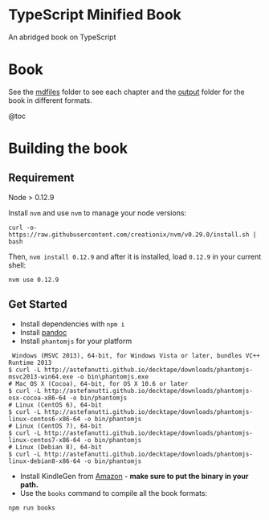 # TypeScript Minified Book

An abridged book on TypeScript

# Book
See the [mdfiles](./mdfiles) folder to see each chapter and the [output](output) folder for the book in different formats.

@toc

# Building the book

## Requirement

Node > 0.12.9

Install `nvm` and use `nvm` to manage your node versions:

```
curl -o- https://raw.githubusercontent.com/creationix/nvm/v0.29.0/install.sh | bash
```

Then, `nvm install 0.12.9` and after it is installed, load `0.12.9` in your current shell:

    nvm use 0.12.9

## Get Started

- Install dependencies with `npm i`
- Install [pandoc](http://pandoc.org/installing.html)
- Install `phantomjs` for your platform

```
 Windows (MSVC 2013), 64-bit, for Windows Vista or later, bundles VC++ Runtime 2013
$ curl -L http://astefanutti.github.io/decktape/downloads/phantomjs-msvc2013-win64.exe -o bin\phantomjs.exe
# Mac OS X (Cocoa), 64-bit, for OS X 10.6 or later
$ curl -L http://astefanutti.github.io/decktape/downloads/phantomjs-osx-cocoa-x86-64 -o bin/phantomjs
# Linux (CentOS 6), 64-bit
$ curl -L http://astefanutti.github.io/decktape/downloads/phantomjs-linux-centos6-x86-64 -o bin/phantomjs
# Linux (CentOS 7), 64-bit
$ curl -L http://astefanutti.github.io/decktape/downloads/phantomjs-linux-centos7-x86-64 -o bin/phantomjs
# Linux (Debian 8), 64-bit
$ curl -L http://astefanutti.github.io/decktape/downloads/phantomjs-linux-debian8-x86-64 -o bin/phantomjs
```

- Install KindleGen from [Amazon](https://www.amazon.com/gp/feature.html?docId=1000765211) - **make sure to put the binary in your path.**
- Use the `books` command to compile all the book formats:

`npm run books`

